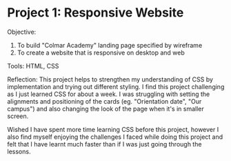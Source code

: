 # Project 1: Responsive Website 

Objective: 
1) To build "Colmar Academy" landing page specified by wireframe
2) To create a website that is responsive on desktop and web

Tools:
HTML, CSS

Reflection:
This project helps to strengthen my understanding of CSS by implementation and trying out different styling. I find this 
project challenging as I just learned CSS for about a week. I was struggling with setting the alignments and positioning
of the cards (eg. "Orientation date", "Our campus") and also changing the look of the page when it's in smaller screen.

Wished I have spent more time learning CSS before this project, however I also find myself enjoying the challenges I faced
while doing this project and felt that I have learnt much faster than if I was just going through the lessons.
